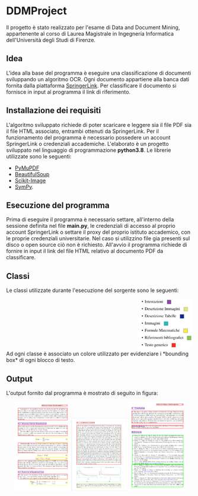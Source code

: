 # DDMProject
Il progetto è stato realizzato per l'esame di Data and Document Mining, appartenente al corso di Laurea Magistrale in Ingegneria Informatica dell'Università degli Studi di Firenze. 

## Idea
L'idea alla base del programma è eseguire una classificazione di documenti sviluppando un algoritmo OCR. Ogni documento appartiene alla banca dati fornita dalla piattaforma [SpringerLink](https://link.springer.com/). Per classificare il documento si fornisce in input al programma il link di riferimento. 

## Installazione dei requisiti
L'algoritmo sviluppato richiede di poter scaricare e leggere sia il file PDF sia il file HTML associato, entrambi ottenuti da SpringerLink. Per il funzionamento del programma è necessario possedere un account SpringerLink o credenziali accademiche.
L'elaborato è un progetto sviluppato nel linguaggio di programmazione **python3.8**. Le librerie utilizzate sono le seguenti:
- [PyMuPDF](https://github.com/pymupdf/PyMuPDF)
- [BeautifulSoup](https://www.crummy.com/software/BeautifulSoup/bs4/doc/)
- [Scikit-Image](https://scikit-image.org/)
- [SymPy](https://www.sympy.org/en/index.html).

## Esecuzione del programma
Prima di eseguire il programma è necessario settare, all'interno della sessione definita nel file **main.py**, le credenziali di accesso al proprio account SpringerLink o settare il proxy del proprio istituto accademico, con le proprie credenziali universitarie. Nel caso si utilizzino file gia presenti sul disco o open source ciò non è richiesto.
All'avvio il programma richiede di fornire in input il link del file HTML relativo al documento PDF da classificare. 

## Classi
Le classi utilizzate durante l'esecuzione del sorgente sono le seguenti:
<div style="text-align:right">
<img src="https://github.com/Tiezzi96/DDMProject/blob/master/classi.png" width="30%" /></div>
Ad ogni classe è associato un colore utilizzato per evidenziare i *bounding box* di ogni blocco di testo.

## Output
L'output fornito dal programma è mostrato di seguito in figura:
<div style="text-align:center">
<img src="https://github.com/Tiezzi96/DDMProject/blob/master/output1.png" width="30%" />
<img src="https://github.com/Tiezzi96/DDMProject/blob/master/output2.png" width="30%" />
<img src="https://github.com/Tiezzi96/DDMProject/blob/master/output3.png" width="30%" /></div>
